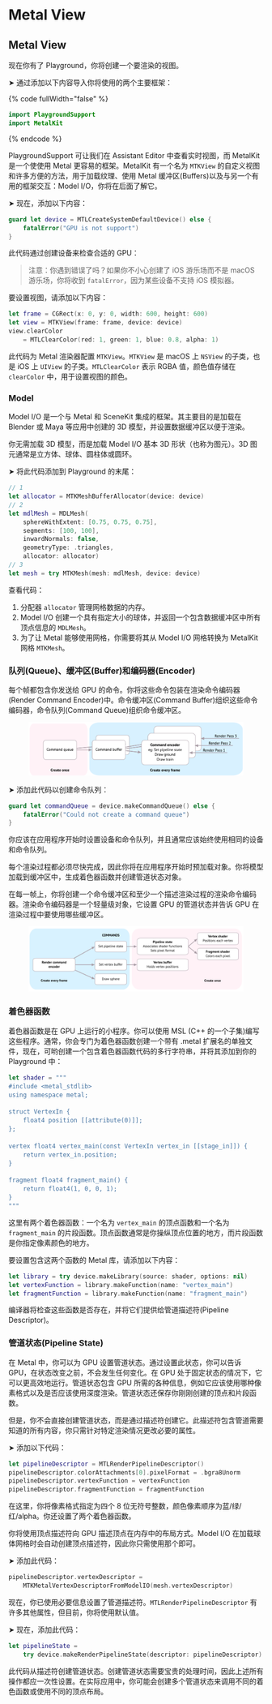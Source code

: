 # Metal View

## Metal View

现在你有了 Playground，你将创建一个要渲染的视图。

➤ 通过添加以下内容导入你将使用的两个主要框架：

{% code fullWidth="false" %}
```swift
import PlaygroundSupport
import MetalKit
```
{% endcode %}

PlaygroundSupport 可让我们在 Assistant Editor 中查看实时视图，而 MetalKit 是一个使使用 Metal 更容易的框架。MetalKit 有一个名为 `MTKView` 的自定义视图和许多方便的方法，用于加载纹理、使用 Metal 缓冲区(Buffers)以及与另一个有用的框架交互：Model I/O，你将​​在后面了解它。

➤ 现在，添加以下内容：&#x20;

```swift
guard let device = MTLCreateSystemDefaultDevice() else { 
    fatalError("GPU is not support") 
} 
```

此代码通过创建设备来检查合适的 GPU：

> 注意：你遇到错误了吗？如果你不小心创建了 iOS 游乐场而不是 macOS 游乐场，你将收到 `fatalError`，因为某些设备不支持 iOS 模拟器。

要设置视图，请添加以下内容：&#x20;

```swift
let frame = CGRect(x: 0, y: 0, width: 600, height: 600)
let view = MTKView(frame: frame, device: device)
view.clearColor
    = MTLClearColor(red: 1, green: 1, blue: 0.8, alpha: 1)
```

此代码为 Metal 渲染器配置 `MTKView`。`MTKView` 是 macOS 上 `NSView` 的子类，也是 iOS 上 `UIView` 的子类。`MTLClearColor` 表示 RGBA 值，颜色值存储在 `clearColor` 中，用于设置视图的颜色。

### Model

Model I/O 是一个与 Metal 和 SceneKit 集成的框架。其主要目的是加载在 Blender 或 Maya 等应用中创建的 3D 模型，并设置数据缓冲区以便于渲染。

你无需加载 3D 模型，而是加载 Model I/O 基本 3D 形状（也称为图元）。3D 图元通常是立方体、球体、圆柱体或圆环。

➤ 将此代码添加到 Playground 的末尾：

```swift
// 1
let allocator = MTKMeshBufferAllocator(device: device)
// 2
let mdlMesh = MDLMesh(
    sphereWithExtent: [0.75, 0.75, 0.75],
    segments: [100, 100],
    inwardNormals: false,
    geometryType: .triangles,
    allocator: allocator)
// 3
let mesh = try MTKMesh(mesh: mdlMesh, device: device)
```

查看代码：

1. 分配器 `allocator` 管理网格数据的内存。
2. Model I/O 创建一个具有指定大小的球体，并返回一个包含数据缓冲区中所有顶点信息的 `MDLMesh`。
3. 为了让 Metal 能够使用网格，你需要将其从 Model I/O 网格转换为 MetalKit 网格 `MTKMesh`。

### 队列(Queue)、缓冲区(Buffer)和编码器(Encoder)

每个帧都包含你发送给 GPU 的命令。你将这些命令包装在渲染命令编码器(Render Command Encoder)中。命令缓冲区(Command Buffer)组织这些命令编码器，命令队列(Command Queue)组织命令缓冲区。

<figure><img src="../../../.gitbook/assets/image.png" alt=""><figcaption></figcaption></figure>

➤ 添加此代码以创建命令队列：

```swift
guard let commandQueue = device.makeCommandQueue() else {
    fatalError("Could not create a command queue")
}
```

你应该在应用程序开始时设置设备和命令队列，并且通常应该始终使用相同的设备和命令队列。

每个渲染过程都必须尽快完成，因此你将在应用程序开始时预加载对象。你将模型加载到缓冲区中，生成着色器函数并创建管道状态对象。

在每一帧上，你将创建一个命令缓冲区和至少一个描述渲染过程的渲染命令编码器。渲染命令编码器是一个轻量级对象，它设置 GPU 的管道状态并告诉 GPU 在渲染过程中要使用哪些缓冲区。

<figure><img src="../../../.gitbook/assets/image (1).png" alt=""><figcaption></figcaption></figure>

### 着色器函数

着色器函数是在 GPU 上运行的小程序。你可以使用 MSL (C++ 的一个子集)编写这些程序。通常，你会专门为着色器函数创建一个带有 .metal 扩展名的单独文件，现在，可哟创建一个包含着色器函数代码的多行字符串，并将其添加到你的 Playground 中：

```swift
let shader = """
#include <metal_stdlib>
using namespace metal;

struct VertexIn {
    float4 position [[attribute(0)]];
};

vertex float4 vertex_main(const VertexIn vertex_in [[stage_in]]) {
    return vertex_in.position;
}

fragment float4 fragment_main() {
    return float4(1, 0, 0, 1);
}
"""
```

这里有两个着色器函数：一个名为 `vertex_main` 的顶点函数和一个名为 `fragment_main` 的片段函数。顶点函数通常是你操纵顶点位置的地方，而片段函数是你指定像素颜色的地方。

要设置包含这两个函数的 Metal 库，请添加以下内容：

```swift
let library = try device.makeLibrary(source: shader, options: nil)
let vertexFunction = library.makeFunction(name: "vertex_main")
let fragmentFunction = library.makeFunction(name: "fragment_main")
```

&#x20;编译器将检查这些函数是否存在，并将它们提供给管道描述符(Pipeline Descriptor)。

### 管道状态(Pipeline State)

在 Metal 中，你可以为 GPU 设置管道状态。通过设置此状态，你可以告诉 GPU，在状态改变之前，不会发生任何变化。在 GPU 处于固定状态的情况下，它可以更高效地运行。管道状态包含 GPU 所需的各种信息，例如它应该使用哪种像素格式以及是否应该使用深度渲染。管道状态还保存你刚刚创建的顶点和片段函数。

但是，你不会直接创建管道状态，而是通过描述符创建它。此描述符包含管道需要知道的所有内容，你只需针对特定渲染情况更改必要的属性。

➤ 添加以下代码：

```swift
let pipelineDescriptor = MTLRenderPipelineDescriptor()
pipelineDescriptor.colorAttachments[0].pixelFormat = .bgra8Unorm
pipelineDescriptor.vertexFunction = vertexFunction
pipelineDescriptor.fragmentFunction = fragmentFunction
```

在这里，你将像素格式指定为四个 8 位无符号整数，颜色像素顺序为蓝/绿/红/alpha。你还设置了两个着色器函数。

你将使用顶点描述符向 GPU 描述顶点在内存中的布局方式。Model I/O 在加载球体网格时会自动创建顶点描述符，因此你只需使用那个即可。

➤ 添加此代码：

```swift
pipelineDescriptor.vertexDescriptor =
    MTKMetalVertexDescriptorFromModelIO(mesh.vertexDescriptor)
```

现在，你已使用必要信息设置了管道描述符。`MTLRenderPipelineDescriptor` 有许多其他属性，但目前，你将使用默认值。

➤ 现在，添加此代码：

```swift
let pipelineState =
    try device.makeRenderPipelineState(descriptor: pipelineDescriptor)
```

此代码从描述符创建管道状态。创建管道状态需要宝贵的处理时间，因此上述所有操作都应一次性设置。在实际应用中，你可能会创建多个管道状态来调用不同的着色函数或使用不同的顶点布局。
